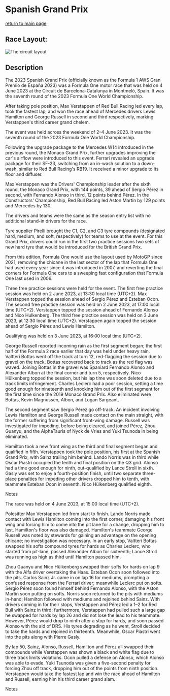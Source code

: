 # Spanish Grand Prix

[return to main page](./index.md)

## Race Layout: 

 ![The circuit layout](https://upload.wikimedia.org/wikipedia/commons/thumb/8/87/Circuit_de_Catalunya_moto_2021.svg/200px-Circuit_de_Catalunya_moto_2021.svg.png)

## Description

 

The 2023 Spanish Grand Prix (officially known as the Formula 1 AWS Gran Premio de España 2023) was a Formula One motor race that was held on 4 June 2023 at the Circuit de Barcelona-Catalunya in Montmeló, Spain. It was the seventh round of the 2023 Formula One World Championship. 

After taking pole position, Max Verstappen of Red Bull Racing led every lap, took the fastest lap, and won the race ahead of Mercedes drivers Lewis Hamilton and George Russell in second and third respectively, marking Verstappen's third career grand chelem. 

The event was held across the weekend of 2–4 June 2023. It was the seventh round of the 2023 Formula One World Championship. 

Following the upgrade package to the Mercedes W14 introduced in the previous round, the Monaco Grand Prix, further upgrades improving the car's airflow were introduced to this event. Ferrari revealed an upgrade package for their SF-23, switching from an in-wash solution to a down-wash, similar to Red Bull Racing's RB19. It received a minor upgrade to its floor and diffuser. 

Max Verstappen was the Drivers' Championship leader after the sixth round, the Monaco Grand Prix, with 144 points, 39 ahead of Sergio Pérez in second, with Fernando Alonso in third, 12 points behind Pérez. In the Constructors' Championship, Red Bull Racing led Aston Martin by 129 points and Mercedes by 130. 

The drivers and teams were the same as the season entry list with no additional stand-in drivers for the race. 

Tyre supplier Pirelli brought the C1, C2, and C3 tyre compounds (designated hard, medium, and soft, respectively) for teams to use at the event. For this Grand Prix, drivers could run in the first two practice sessions two sets of new hard tyre that would be introduced for the British Grand Prix. 

From this edition, Formula One would use the layout used by MotoGP since 2021, removing the chicane in the last sector of the lap that Formula One had used every year since it was introduced in 2007, and reverting the final corners for Formula One cars to a sweeping fast configuration that Formula One last used in 2006. 

Three free practice sessions were held for the event. The first free practice session was held on 2 June 2023, at 13:30 local time (UTC+2). Max Verstappen topped the session ahead of  Sergio Pérez and Esteban Ocon. The second free practice session was held on 2 June 2023, at 17:00 local time (UTC+2). Verstappen topped the session ahead of Fernando Alonso and Nico Hulkenberg. The third free practice session was held on 3 June 2023, at 12:30 local time (UTC+2). Verstappen again topped the session ahead of Sergio Pérez and Lewis Hamilton. 

Qualifying was held on 3 June 2023, at 16:00 local time (UTC+2). 

George Russell reported incoming rain as the first segment began; the first half of the Formula 2 race earlier that day was held under heavy rain. Valtteri Bottas went off the track at turn 12, red-flagging the session due to gravel on the track, Bottas recovered back to track as the red flag was waved. Joining Bottas in the gravel was Spaniard Fernando Alonso and Alexander Albon at the final corner and turn 5, respectively. Nico Hülkenberg topped the session, but his lap time was soon deleted due to a track limits infringement. Charles Leclerc had a poor session, setting a time good enough for nineteenth and knocking him out of the first segment for the first time since the 2019 Monaco Grand Prix. Also eliminated were Bottas, Kevin Magnussen, Albon, and Logan Sargeant. 

The second segment saw Sergio Pérez go off-track. An incident involving Lewis Hamilton and George Russell made contact on the main straight, with the former suffering from significant front-wing damage. Russell was investigated for impeding, before being cleared, and joined Pérez, Zhou Guanyu, and the AlphaTauris of Nyck de Vries and Yuki Tsunoda in being eliminated. 

Hamilton took a new front wing as the third and final segment began and qualified in fifth. Verstappen took the pole position, his first at the Spanish Grand Prix, with Sainz trailing him behind. Lando Norris was in third while Oscar Piastri occupied the tenth and final position on the Q3 grid. Alonso had a time good enough for ninth, out-qualified by Lance Stroll in sixth. Gasly was set to enjoy a fourth-position finish, until two separate three-place penalties for impeding other drivers dropped him to tenth, with teammate Esteban Ocon in seventh. Nico Hülkenberg qualified eighth. 

Notes 

The race was held on 4 June 2023, at 15:00 local time (UTC+2). 

Polesitter Max Verstappen led from start to finish. Lando Norris made contact with Lewis Hamilton coming into the first corner, damaging his front wing and forcing him to come into the pit lane for a change, dropping him to last. Hamilton's floor was also damaged. Hamilton's teammate George Russell was noted by stewards for gaining an advantage on the opening chicane; no investigation was necessary. In an early stop, Valtteri Bottas swapped his softs compound tyres for hards as Charles Leclerc, who started from pit-lane, passed Alexander Albon for sixteenth; Lance Stroll was running as high as third until Hamilton passed him. 

Zhou Guanyu and Nico Hülkenberg swapped their softs for hards on lap 9 with the Alfa driver overtaking the Haas. Esteban Ocon soon followed into the pits. Carlos Sainz Jr. came in on lap 16 for mediums, prompting a confused response from the Ferrari driver; meanwhile Leclerc put on softs. Sergio Pérez soon found himself behind Fernando Alonso, with the Aston Martin soon putting on softs. Norris soon returned to the pits with mediums in-hand; Hamilton followed with mediums and rejoined behind Sainz. With drivers coming in for their stops, Verstappen and Pérez led a 1–2 for Red Bull with Sainz in third; furthermore, Verstappen had pulled such a large gap he swapped for hards by lap 26 and did not lose the lead to his teammate. However, Pérez would drop to ninth after a stop for hards, and soon passed Alonso with the aid of DRS. His tyres degrading as he went, Stroll decided to take the hards and rejoined in thirteenth. Meanwhile, Oscar Piastri went into the pits along with Pierre Gasly. 

By lap 50, Sainz, Alonso, Russell, Hamilton and Pérez all swapped their compounds while Verstappen was shown a black and white flag due to three track limits violations. Ocon pulled a defense on Alonso, which Alonso was able to evade. Yuki Tsunoda was given a five-second penalty for forcing Zhou off track, dropping him out of the points from ninth position. Verstappen would take the fastest lap and win the race ahead of Hamilton and Russell, earning him his third career grand slam. 

Notes 

 

 

